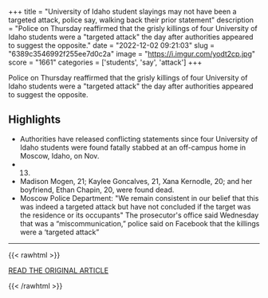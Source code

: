 +++
title = "University of Idaho student slayings may not have been a targeted attack, police say, walking back their prior statement"
description = "Police on Thursday reaffirmed that the grisly killings of four University of Idaho students were a \"targeted attack\" the day after authorities appeared to suggest the opposite."
date = "2022-12-02 09:21:03"
slug = "6389c3546992f255ee7d0c2a"
image = "https://i.imgur.com/yodt2cp.jpg"
score = "1661"
categories = ['students', 'say', 'attack']
+++

Police on Thursday reaffirmed that the grisly killings of four University of Idaho students were a \"targeted attack\" the day after authorities appeared to suggest the opposite.

## Highlights

- Authorities have released conflicting statements since four University of Idaho students were found fatally stabbed at an off-campus home in Moscow, Idaho, on Nov.
- 13.
- Madison Mogen, 21; Kaylee Goncalves, 21, Xana Kernodle, 20; and her boyfriend, Ethan Chapin, 20, were found dead.
- Moscow Police Department: "We remain consistent in our belief that this was indeed a targeted attack but have not concluded if the target was the residence or its occupants" The prosecutor's office said Wednesday that was a “miscommunication,” police said on Facebook that the killings were a ‘targeted attack”

---

{{< rawhtml >}}
  <p class="article-category">
    <a target="_blank" href="https://www.nbcnews.com/news/rcna59549">READ THE ORIGINAL ARTICLE</a>
  </p>
{{< /rawhtml >}}
